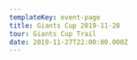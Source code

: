 ```yaml
---
templateKey: event-page
title: Giants Cup 2019-11-28
tour: Giants Cup Trail
date: 2019-11-27T22:00:00.000Z
---
```


